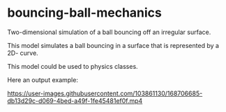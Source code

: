 # bouncing-ball-mechanics
Two-dimensional simulation of a ball bouncing off an irregular surface.

This model simulates a ball bouncing in a surface that is represented by a 2D- curve.

This model could be used to physics classes.

Here an output example:

https://user-images.githubusercontent.com/103861130/168706685-db13d29c-d069-4bed-a49f-1fe45481ef0f.mp4

